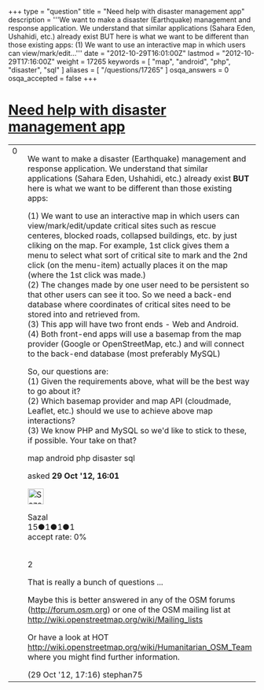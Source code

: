 +++
type = "question"
title = "Need help with disaster management app"
description = '''We want to make a disaster (Earthquake) management and response application. We understand that similar applications (Sahara Eden, Ushahidi, etc.) already exist BUT here is what we want to be different than those existing apps:  (1) We want to use an interactive map in which users can view/mark/edit...'''
date = "2012-10-29T16:01:00Z"
lastmod = "2012-10-29T17:16:00Z"
weight = 17265
keywords = [ "map", "android", "php", "disaster", "sql" ]
aliases = [ "/questions/17265" ]
osqa_answers = 0
osqa_accepted = false
+++

<div class="headNormal">

# [Need help with disaster management app](/questions/17265/need-help-with-disaster-management-app)

</div>

<div id="main-body">

<div id="askform">

<table id="question-table" style="width:100%;">
<colgroup>
<col style="width: 50%" />
<col style="width: 50%" />
</colgroup>
<tbody>
<tr>
<td style="width: 30px; vertical-align: top"><div class="vote-buttons">
<span id="post-17265-upvote" class="ajax-command post-vote up" rel="nofollow" title="I like this post (click again to cancel)"> </span>
<div id="post-17265-score" class="post-score" title="current number of votes">
0
</div>
<span id="post-17265-downvote" class="ajax-command post-vote down" rel="nofollow" title="I dont like this post (click again to cancel)"> </span> <span id="favorite-mark" class="ajax-command favorite-mark" rel="nofollow" title="mark/unmark this question as favorite (click again to cancel)"> </span>
<div id="favorite-count" class="favorite-count">
&#10;</div>
</div></td>
<td><div id="item-right">
<div class="question-body">
<p>We want to make a disaster (Earthquake) management and response application. We understand that similar applications (Sahara Eden, Ushahidi, etc.) already exist <strong>BUT</strong> here is what we want to be different than those existing apps:<br />
</p>
<p>(1) We want to use an interactive map in which users can view/mark/edit/update critical sites such as rescue centeres, blocked roads, collapsed buildings, etc. by just cliking on the map. For example, 1st click gives them a menu to select what sort of critical site to mark and the 2nd click (on the menu-item) actually places it on the map (where the 1st click was made.)<br />
(2) The changes made by one user need to be persistent so that other users can see it too. So we need a back-end database where coordinates of critical sites need to be stored into and retrieved from.<br />
(3) This app will have two front ends - Web and Android.<br />
(4) Both front-end apps will use a basemap from the map provider (Google or OpenStreetMap, etc.) and will connect to the back-end database (most preferably MySQL)<br />
</p>
<p>So, our questions are:<br />
(1) Given the requirements above, what will be the best way to go about it?<br />
(2) Which basemap provider and map API (cloudmade, Leaflet, etc.) should we use to achieve above map interactions?<br />
(3) We know PHP and MySQL so we'd like to stick to these, if possible. Your take on that?</p>
</div>
<div id="question-tags" class="tags-container tags">
<span class="post-tag tag-link-map" rel="tag" title="see questions tagged &#39;map&#39;">map</span> <span class="post-tag tag-link-android" rel="tag" title="see questions tagged &#39;android&#39;">android</span> <span class="post-tag tag-link-php" rel="tag" title="see questions tagged &#39;php&#39;">php</span> <span class="post-tag tag-link-disaster" rel="tag" title="see questions tagged &#39;disaster&#39;">disaster</span> <span class="post-tag tag-link-sql" rel="tag" title="see questions tagged &#39;sql&#39;">sql</span>
</div>
<div id="question-controls" class="post-controls">
&#10;</div>
<div class="post-update-info-container">
<div class="post-update-info post-update-info-user">
<p>asked <strong>29 Oct '12, 16:01</strong></p>
<img src="https://secure.gravatar.com/avatar/af75aadcb9b303909049ac74f2427d47?s=32&amp;d=identicon&amp;r=g" class="gravatar" width="32" height="32" alt="Sazal&#39;s gravatar image" />
<p><span>Sazal</span><br />
<span class="score" title="15 reputation points">15</span><span title="1 badges"><span class="badge1">●</span><span class="badgecount">1</span></span><span title="1 badges"><span class="silver">●</span><span class="badgecount">1</span></span><span title="1 badges"><span class="bronze">●</span><span class="badgecount">1</span></span><br />
<span class="accept_rate" title="Rate of the user&#39;s accepted answers">accept rate:</span> <span title="Sazal has no accepted answers">0%</span> </br></br></p>
</div>
</div>
<div id="comments-container-17265" class="comments-container">
<span id="17268"></span>
<div id="comment-17268" class="comment">
<div id="post-17268-score" class="comment-score">
2
</div>
<div class="comment-text">
<p>That is really a bunch of questions ...</p>
<p>Maybe this is better answered in any of the OSM forums (<a href="http://forum.osm.org">http://forum.osm.org</a>) or one of the OSM mailing list at <a href="http://wiki.openstreetmap.org/wiki/Mailing_lists">http://wiki.openstreetmap.org/wiki/Mailing_lists</a></p>
<p>Or have a look at HOT <a href="http://wiki.openstreetmap.org/wiki/Humanitarian_OSM_Team">http://wiki.openstreetmap.org/wiki/Humanitarian_OSM_Team</a> where you might find further information.</p>
</div>
<div id="comment-17268-info" class="comment-info">
<span class="comment-age">(29 Oct '12, 17:16)</span> <span class="comment-user userinfo">stephan75</span>
</div>
</div>
</div>
<div id="comment-tools-17265" class="comment-tools">
&#10;</div>
<div class="clear">
&#10;</div>
<div id="comment-17265-form-container" class="comment-form-container">
&#10;</div>
<div class="clear">
&#10;</div>
</div></td>
</tr>
</tbody>
</table>

</div>

</div>

